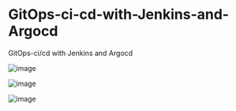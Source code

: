 # GitOps-ci-cd-with-Jenkins-and-Argocd
GitOps-ci/cd with Jenkins and Argocd

![image](https://github.com/user-attachments/assets/992a87a5-c906-48ae-862e-2dd97c7eac09)



![image](https://github.com/user-attachments/assets/04f6a6dd-49f9-4ecc-b510-cfd566bbdede)


![image](https://github.com/user-attachments/assets/066034a6-2518-421a-9ee1-766d4888d7f2)


